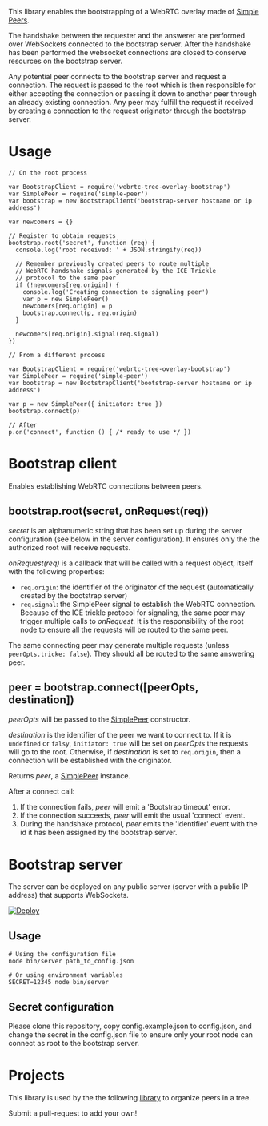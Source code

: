 This library enables the bootstrapping of a WebRTC overlay made of [Simple Peers](https://github.com/feross/simple-peer). 

The handshake between the requester and the answerer are performed over WebSockets connected to the bootstrap server. After the handshake has been performed the websocket connections are closed to conserve resources on the bootstrap server.

Any potential peer connects to the bootstrap server and request a connection.
The request is passed to the root which is then responsible for either
accepting the connection or passing it down to another peer through an already
existing connection. Any peer may fulfill the request it received by creating a
connection to the request originator through the bootstrap server.


# Usage

    // On the root process

    var BootstrapClient = require('webrtc-tree-overlay-bootstrap')
    var SimplePeer = require('simple-peer')
    var bootstrap = new BootstrapClient('bootstrap-server hostname or ip address')
    
    var newcomers = {}

    // Register to obtain requests
    bootstrap.root('secret', function (req) {
      console.log('root received: ' + JSON.stringify(req))

      // Remember previously created peers to route multiple
      // WebRTC handshake signals generated by the ICE Trickle
      // protocol to the same peer
      if (!newcomers[req.origin]) {
        console.log('Creating connection to signaling peer')
        var p = new SimplePeer()
        newcomers[req.origin] = p
        bootstrap.connect(p, req.origin)
      }

      newcomers[req.origin].signal(req.signal)
    })

    // From a different process

    var BootstrapClient = require('webrtc-tree-overlay-bootstrap')
    var SimplePeer = require('simple-peer')
    var bootstrap = new BootstrapClient('bootstrap-server hostname or ip address')

    var p = new SimplePeer({ initiator: true })
    bootstrap.connect(p)

    // After
    p.on('connect', function () { /* ready to use */ })

# Bootstrap client

Enables establishing WebRTC connections between peers.

## bootstrap.root(secret, onRequest(req))

*secret* is an alphanumeric string that has been set up during the server
configuration (see below in the server configuration). It ensures only the 
the authorized root will receive requests.

*onRequest(req)* is a callback that will be called with a request object,
itself with the following properties:
  - `req.origin`: the identifier of the originator of the request (automatically
    created by the bootstrap server)
  - `req.signal`: the SimplePeer signal to establish the WebRTC connection. Because of the ICE trickle protocol for signaling, the same peer may trigger multiple calls to *onRequest*. It is the responsibility of the root node to ensure all the requests will be routed to the same peer.

The same connecting peer may generate multiple requests (unless
`peerOpts.tricke: false`). They should all be routed to the same answering
peer.

## peer =  bootstrap.connect([peerOpts, destination])

*peerOpts* will be passed to the [SimplePeer](https://github.com/feross/simple-peer) constructor.

*destination* is the identifier of the peer we want to connect to. If it is `undefined` or `falsy`, `initiator: true` will be set on *peerOpts* the requests will go to the root. Otherwise, if *destination* is set to `req.origin`, then a connection will be established with the originator.

Returns *peer*, a [SimplePeer](https://github.com/feross/simple-peer) instance.

After a connect call:
  1. If the connection fails, *peer* will emit a 'Bootstrap timeout' error.
  2. If the connection succeeds, *peer* will emit the usual 'connect' event.
  3. During the handshake protocol, *peer* emits the 'identifier' event with the id it has been assigned by the bootstrap server.

# Bootstrap server

The server can be deployed on any public server (server with a public IP
address) that supports WebSockets.

[![Deploy](https://www.herokucdn.com/deploy/button.svg)](https://heroku.com/deploy)

## Usage

    # Using the configuration file
    node bin/server path_to_config.json

    # Or using environment variables
    SECRET=12345 node bin/server

## Secret configuration

Please clone this repository, copy config.example.json to config.json, and
change the secret in the config.json file to ensure only your root node can
connect as root to the bootstrap server.

# Projects

This library is used by the the following
[library](https://github.com/elavoie/webrtc-tree-overlay) to organize peers in
a tree. 

Submit a pull-request to add your own!

